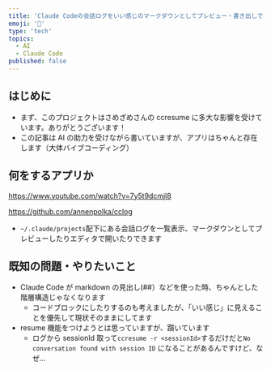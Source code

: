 ```yaml
---
title: 'Claude Codeの会話ログをいい感じのマークダウンとしてプレビュー・書き出しできるTUIをGoで書いた'
emoji: '📝'
type: 'tech'
topics:
  - AI
  - Claude Code
published: false
---
```


## はじめに

- まず、このプロジェクトはさめざめさんの ccresume に多大な影響を受けています。ありがとうございます！
- この記事は AI の助力を受けながら書いていますが、アプリはちゃんと存在します（大体バイブコーディング）

## 何をするアプリか

https://www.youtube.com/watch?v=7y5t9dcmjl8

https://github.com/annenpolka/cclog

- `~/.claude/projects`配下にある会話ログを一覧表示、マークダウンとしてプレビューしたりエディタで開いたりできます

## 既知の問題・やりたいこと

- Claude Code が markdown の見出し(##）などを使った時、ちゃんとした階層構造じゃなくなります
  - コードブロックにしたりするのも考えましたが、「いい感じ」に見えることを優先して現状そのままにしてます
- resume 機能をつけようとは思っていますが、躓いています
  - ログから sessionId 取って`ccresume -r <sessionId>`するだけだと`No conversation found with session ID` になることがあるんですけど、なぜ…
